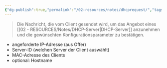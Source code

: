 ```yaml
---
{"dg-publish":true,"permalink":"/02-resources/notes/dhcprequest/","tags":["netzwerk/protocol"],"noteIcon":"","updated":"2025-08-26T16:35:03.292+02:00"}
---
```


>Die Nachricht, die vom Client gesendet wird, um das Angebot eines [[02 - RESOURCES/Notes/DHCP-Server\|DHCP-Server]] anzunehmen und die gewünschten Konfigurationsparameter zu bestätigen.


- angeforderte IP-Adresse (aus Offer)
- Server-ID (welchen Server der Client auswählt)
- MAC-Adresse des Clients
- optional: Hostname